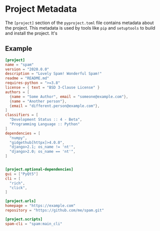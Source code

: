 # Project Metadata

The `[project]` section of the `pyproject.toml` file contains metadata about the
project. This metadata is used by tools like `pip` and `setuptools` to build and
install the project.  It's

## Example

```toml
[project]
name = "spam"
version = "2020.0.0"
description = "Lovely Spam! Wonderful Spam!"
readme = "README.md"
requires-python = ">=3.8"
license = { text = "BSD 3-Clause License" }
authors = [
  {name = "Some Author", email = "someone@example.com"},
  {name = "Another person"},
  {email = "different.person@example.com"},
]
classifiers = [
  "Development Status :: 4 - Beta",
  "Programming Language :: Python"
]
dependencies = [
  "numpy",
  "gidgethub[httpx]>4.0.0",
  "django>2.1; os_name != 'nt'",
  "django>2.0; os_name == 'nt'",
]


[project.optional-dependencies]
gui = ["PyQt5"]
cli = [
  "rich",
  "click",
]

[project.urls]
homepage = "https://example.com"
repository = "https://github.com/me/spam.git"

[project.scripts]
spam-cli = "spam:main_cli"
```
